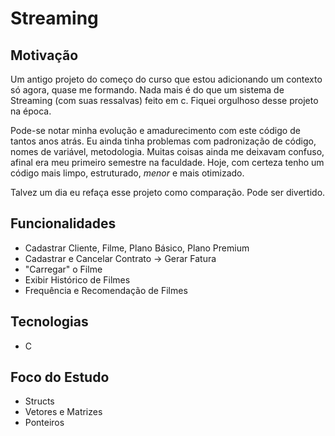 # Streaming

## Motivação

Um antigo projeto do começo do curso que estou adicionando um contexto só agora, quase me formando. Nada mais é do que um sistema de Streaming (com suas ressalvas) feito em c. Fiquei orgulhoso desse projeto na época. 

Pode-se notar minha evolução e amadurecimento com este código de tantos anos atrás. Eu ainda tinha problemas com padronização de código, nomes de variável, metodologia. Muitas coisas ainda me deixavam confuso, afinal era meu primeiro semestre na faculdade. Hoje, com certeza tenho um código mais limpo, estruturado, *menor* e mais otimizado. 

Talvez um dia eu refaça esse projeto como comparação. Pode ser divertido.

## Funcionalidades

- Cadastrar Cliente, Filme, Plano Básico, Plano Premium
- Cadastrar e Cancelar Contrato -> Gerar Fatura
- "Carregar" o Filme
- Exibir Histórico de Filmes
- Frequência e Recomendação de Filmes

## Tecnologias 

- C

## Foco do Estudo

- Structs
- Vetores e Matrizes
- Ponteiros
